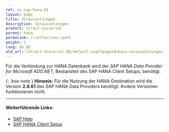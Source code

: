 ```yaml
---
ref: xu-sap-hana-01
layout: page
title: Voraussetzungen
description: Voraussetzungen
product: xtract-universal
parent: hana
permalink: /:collection/:path
weight: 1
lang: de_DE
old_url: /Xtract-Universal-DE/default.aspx?pageid=hana-voraussetzungen
---
```


Für die Verbindung zur HANA Datenbank wird der *SAP HANA Data Provider for Microsoft ADO.NET*, Bestandteil des SAP HANA Client Setups, benötigt.

 {: .box-note }
**Hinweis:**
Für die Nutzung der HANA-Destination wird die Version **2.6.61** des SAP HANA Data Providers benötigt. Andere Versionen funktionieren nicht.

******
#### Weiterführende Links:

- [SAP Help](https://help.sap.com/viewer/0eec0d68141541d1b07893a39944924e/2.0.00/en-US/469dee9e6d611014af70d4e9a9cd6b0a.html)
- [SAP HANA Client Setup](https://blogs.sap.com/2017/12/14/sap-hana-2.0-client-installation-and-update-by-the-sap-hana-academy/)